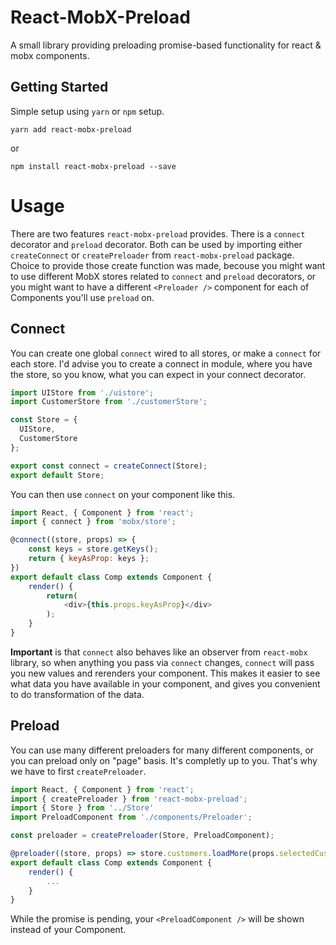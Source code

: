 # React-MobX-Preload

A small library providing preloading promise-based functionality for react & mobx components.

## Getting Started

Simple setup using `yarn` or `npm` setup.


```
yarn add react-mobx-preload
```
or
```
npm install react-mobx-preload --save
```


# Usage

There are two features `react-mobx-preload` provides. There is a `connect` decorator and `preload` decorator. Both can be used by importing either `createConnect` or  `createPreloader` from `react-mobx-preload` package. Choice to provide those create function was made, becouse you might want to use different MobX stores related to `connect` and `preload` decorators, or you might want to have a different `<Preloader />` component for each of Components you'll use `preload` on.

## Connect

You can create one global `connect` wired to all stores, or make a `connect` for each store. I'd advise you to create a connect in module, where you have the store, so you know, what you can expect in your connect decorator.

```js
import UIStore from './uistore';
import CustomerStore from './customerStore';

const Store = {
  UIStore,
  CustomerStore
};

export const connect = createConnect(Store);
export default Store;
```

You can then use `connect` on your component like this.

```js
import React, { Component } from 'react';
import { connect } from 'mobx/store';

@connect((store, props) => {
	const keys = store.getKeys();
    return { keyAsProp: keys };
})
export default class Comp extends Component {
	render() {
		return(
        	<div>{this.props.keyAsProp}</div>
        );
	}
}
```

**Important** is that `connect` also behaves like an observer from `react-mobx` library, so when anything you pass via `connect` changes, `connect` will pass you new values and rerenders your component. This makes it easier to see what data you have available in your component, and gives you convenient to do transformation of the data.

## Preload
You can use many different preloaders for many different components, or you can preload only on "page" basis. It's completly up to you. That's why we have to first `createPreloader`.

```js
import React, { Component } from 'react';
import { createPreloader } from 'react-mobx-preload';
import { Store } from '../Store'
import PreloadComponent from './components/Preloader';

const preloader = createPreloader(Store, PreloadComponent);

@preloader((store, props) => store.customers.loadMore(props.selectedCustomers))
export default class Comp extends Component {
	render() {
    	...
    }
}
```

While the promise is pending, your `<PreloadComponent />` will be shown instead of your Component.
